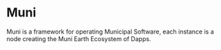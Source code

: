 # Muni
Muni is a framework for operating Municipal Software, each instance is a node creating the Muni Earth Ecosystem of Dapps.
